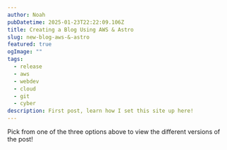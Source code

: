 ```yaml
---
author: Noah
pubDatetime: 2025-01-23T22:22:09.106Z
title: Creating a Blog Using AWS & Astro
slug: new-blog-aws-&-astro
featured: true
ogImage: ""
tags:
  - release
  - aws
  - webdev
  - cloud
  - git
  - cyber
description: First post, learn how I set this site up here!
---
```

Pick from one of the three options above to view the different versions of the post!

<div id="technical" style="display: none"> 

# TECHNICAL

This version of the post will be a deep dive into the tech stack.  I'll do my best to explain the reasoning I had for various choices, and go into detail on some of the difficulties I came across getting it to work.

## The Idea

Cybersecurity blogs have, at least in my mind, taken off recently.  More and more I see [Medium](https://medium.com/) as a suggested result when looking things up.  These results are, almost always, awful.  Poorly written and containing a lot of false information, I decided very early on that I did not want to use Medium as my platform when I eventually got around to setting this blog up.

So, instead, I took it upon myself to host the blog on AWS instead.  I chose AWS as I'm most familiar with it, having created a website before.  Hosting a site on AWS is not as simple as I'm making it sound.  Below you can see a not-so-great drawing of the AWS services I'm using.

![Website Infrastructure](../../assets/images/new-blog-who-dis/Website_Architecture.png)

## S3 or Amplify

AWS offers two different options for creating a website hosted on their platform.  S3 (essentially a plain storage space in the cloud that you can allow access to), and Amplify (a fancier method of hosting more complicated sites).

One of the most important things I wanted to do when starting with this project was to keep it simple.  A common concept in Cybersecurity is that risk scales with attack surface, meaning that the more complicated you make something, the more risky it is.

So, with that in mind I opted for a static website with a simple tech stack.  Rather than code an entire blog framework by hand, I chose to use a static-site generator.  You can read a more detailed explanation [here](https://www.cloudflare.com/learning/performance/static-site-generator/), but the gist of it is that a static-site-generator will generate a complete static html based website using templates and raw data (in this case markdown).

More on the static website in a moment.  After deciding on the static site, it became clear that I should host the site on AWS S3.

## Setting up the S3 Buckets

<img src="https://www.pogodan.com/cdn/shop/files/amazon-s3-simple-storage-service.svg?v=1697131132&width=1500" alt="Route 53 Logo" width="250" />

S3 is fairly simple on the surface, you create what Amazon refers to as "buckets", these buckets can act much like a shared network directory you might have at work, except of course it's hosted in the cloud.  It becomes complicated when you open it up to the public Internet, something that is required to host a basic site on AWS.

Before getting into the security issues the above statement presents, I set up multiple buckets.  Two for my root and subdomain, and one to store logs forwarded by another service I'll mention shortly called CloudFront.  

Now, hosting a cybersecurity blog and allowing public access to the website code (even if it is static), didn't appeal to me.  On top of that, I wanted to have my own domain name rather than using a link to the bucket (something like http://websitename.com.s3-website-us-east-1.amazonaws.com).  Security-minded folks might have also noticed that the link is in plain old http, another concern I had with this method.

You are able to get around the above issues by tacking on two other AWS services:  Route 53 and CloudFront.

## Route 53

<img src="https://miro.medium.com/v2/resize:fit:512/1*8KXEWHMX2ZMaTH9A3SPBVg.png" alt="Route 53 Logo" width="250" />

AWS Route 53 is Amazon's domain registration and DNS service.  It allows you to search for, purchase, and configure a domain.  In addition, you can set up DNS records that will propagate around the world in seconds, allowing you to associate the long AWS links like the one above, with the shorter domain name that you purchase.

I purchased the domain name for $14/year, and configured DNS records for both my root and subdomains to route to my CloudFront configuration.  Below is a screenshot of my Route 53 setup:

![AWS Route 53](../../assets/images/new-blog-who-dis/Route_53.png)

## CloudFront

<img src="https://mediaresource.sfo2.digitaloceanspaces.com/wp-content/uploads/2024/04/22100513/aws-cloudfront-logo-D475098A98-seeklogo.com.png" alt="Route 53 Logo" width="250" />

CloudFront is something known as a CDN (Content Delivery Network).  Essentially, CDN's host a copy of your website at various locations around the globe.  Somebody in Europe will be able to access a cached copy of the site on a European server, significantly reducing latency, and providing a barrier between the user and the website itself.

I configured CloudFront to do just that, while also enforcing that users view the website using HTTPS, automatically upgrading anybody that attempted to view it in plain HTTP.

With the infrastructure set up, I was able to move on to actually setting up the site.

## Astro

<img src="https://encrypted-tbn0.gstatic.com/images?q=tbn:ANd9GcTLJjP8meEvrXIu_nXksY6IvczAk-KuAKnhLg&s" alt="Astro Logo" width="250" />

[Astro](https://astro.build) is a static-site generator, it uses templates and simple raw data (e.g. Markdown) to` creates a simple HTML based website out of it.  As somebody that doesn't specialize in web development, this is a godsend for me.  I'm able to make minor tweaks to the templates to improve and change the format of the site, but the majority of the work is already done for me.

As it's basic HTML without any extra bloat caused by a novice webdev, it's very secure on top of it being fairly easy to use and maintain.

### Details

Each post and page on this site will use a template created using a .astro format as shown below:

![Astro Files](../../assets/images/new-blog-who-dis/astro_files.png)

Each of these astro files is made up of two main parts, a Component Script located at the top and surrounded on top and bottom by three dashes (---), and a Component Template located below the dashes.  

The Component Script is composed entirely of javascript and is used via expressions and HTML down in the template.  The readme documents for Astro do a much better job explaining this:  

![Astro File Format](../../assets/images/new-blog-who-dis/Astro_File_Format.png)

In Atro's words, "The code fence (---) is designed to guarantee that the JavaScript you write in it is "fenced in".  It won't escape into your frontend application, or fall into your user's hands."  That's really cool! You can write sensitive code here and the user will never be aware of it or be able to see it.

The template can then access the functions and variables you set up in the component script, allowing Astro to generate websites for you really easily.

You can do a ton more with Astro, but like I've said I am not an experienced web dev.  To be honest I have no desire to pursue web development and so will only be making minimal changes to these templates.

### Template Changes

Speaking of minimal changes, to fit with my theme of creating three different posts for each topic, I really wanted buttons that I could use to swap between the different post types.  I did this using one of these templates!  You can see the code I setup for the button below:

![Button Code](../../assets/images/new-blog-who-dis/Button.png)

By including this in the template, I won't have to write it out in every post.  Instead I just have to make a simple HTML div block in the markdown file with an id of either "technical", "fun", or "simple" and have the block load in with the hidden attribute.  As soon as one of the three buttons at the top are clicked, the hidden attribute is toggled allowing the reader to view the article they want to see.

This is probably a very simple task for most web dev focused people, but I was quite proud of getting it working properly with the templates.

## Github

Once I was satisfied with the site, I uploaded it to Github.  You can find the code for it [here](https://github.com/noah344/noah-rambles).

And now for one of my favorite parts, auto-updating and propagating the site via Github Actions!  With Github, as long as your project is public, you can set up Actions that will allow you to do various things with your code.

In this case, I wanted the astro project to build the site, and upload ONLY the HTML to my AWS S3 bucket whenever I pushed a new commit.  This takes away me having to manually move all of my files up to S3.

On top of this, the build process can automatically prompt CloudFront to delete the old cached versions of the site and pull new ones!

You can check out the Action YML file [here](https://github.com/noah344/noah-rambles/blob/master/.github/workflows/deploy.yml).  As you can see, it's surprisingly simple.  It'll open up an Ubuntu VM, download all of the npm packages it needs, compile the website, push it to the S3 bucket using some special creds I set up for it, and then force CloudFront to pull the new site!

## The End

I'm not really sure how to end this post, I had fun getting this setup and learned a ton.  It was good to get a refresher on AWS and I enjoyed learning the surface level content of Astro.  I'm really happy to have this done and running and I have a ton of cool projects I hope to post about in the future!

PLEASE reach out to me via the email link if you have any comments, corrections, or anything! I'll happily fix anything I have wrong, my goal is to teach not misinform. Until next time!

</div>

<div id="fun" style="display: none"> 

# New Blog Who Dis

In a lot of job applications I've been going through for the past...oh four years now or so, there's usually a little field where you can put a personal website.

Well that's a lot of work, who would do that? Me I guess!

I'll be using this blog to post some of my personal projects, maybe some info about things I'm learning or testing that kinda thing.

## Who Cares, How'd You Do It?

In a lot of job applications I've been going through for the past...oh four years now or so, there's usually a little field where you can put a personal website.

Well that's a lot of work, who would do that? Me I guess!

I'll be using this blog to post some of my personal projects, maybe some info about things I'm learning or testing that kinda thing.

## Who Cares, How'd You Do It?

Well that was rude, but also thanks for asking.

I've messed around with self-hosting websites on AWS before, and thought it would demonstrate my abilities a little if I did again with this blog thing. I've seen other cyber people use Medium but was a little put off with the vibe of that whole thing so thought I'd just try this out.

### AWS Route 53

So, I registered the domain name via AWS Route 53 which is also responsible for making sure DNS records are updated. I was a little concerned about whois lookups exposing some personal info, but AWS offers a privacy option which obfuscates all that.

![AWS Route 53](../../assets/images/new-blog-who-dis/Route_53.png)

Cost-wise it's not too bad, $14 a year and it does what I needed.

### Whoops

I got the domain name, kinda neglected to make the website. That's where [Astro](https://astro.build/) comes in! I've built sites by hand in the past, barebones html/css/javascript/php without any sort of templates or anything, and saying I didn't want to do that again was an understatement.

I'm definitely not a web dev type of guy, there's a level of artistic ability involved that I'm just completely lacking. The thought of "how can I make this look like it wasn't made by a color-blind geriatric monkey" went through my head a lot while researching.

#### TODO: Insert horrifying AI generated image of a geriatric color-blind monkey.

#### TODO: Figure out how to add comments in markdown.

It turns out that there's been some developments in webdev since the late 80s, who could've guessed?

Knowing that I wanted something simple (for security and sanity's sake), and something that looked nice (for the reader's sake), I settled on using a static-site generator framework.

### Static-Site What?

The long-standing idea that everything cool gets ruined by popularity is true 100-fold for the Internet.

I've got a background in cybersecurity, and an important concept to understand is how risk scales with attack surface. Having an overly bloated hand-jammed website filled with a bunch of features means vulnerabilities, and vulnerabilities mean your precious Bored Ape NFT collection is now public domain.

Static-site generators hide all of that bloated mess behind the scenes, allowing you to create and generate a simple html website using templates and markdown.

Astro is neat, you can do some cool stuff. I borrowed [this](https://github.com/satnaing/astro-paper) template cause I thought it was also neat. A few hours later and I've got a basic site...on my computer. Can you all check out my site at localhost:4321?

### Git Ye Gone and Cloud Woes

Cool so to recap:

- [x] Domain Name
- [x] Site
- [ ] Literally Everything Else

Well, I started with getting Github set up which was easy enough.  The project can be found [here](https://github.com/noah344/noah-rambles).  I did this for reasons I'll explain later!

Now, setting up a static webpage is fairly easy, if you aren't worried about security.  It's as simple as creating an AWS S3 bucket, tossing your site up there, and allowing public access!

The concern there is that this would list the site in plain ol' HTTP, and seeing as this is supposed to be showing how proficient I am, I figured that would be a bad idea.

The solution to this is to use a combination of AWS CloudFront, Route53 DNS Alias records, and roughly 6 hours of troubleshooting.  That last part is key.

CloudFront is what's known as a CDN or Content Delivery Network.  It essentially hosts cached versions of content on servers across the world, allowing for faster access to the resources instead of them having to wait for data to travel all the way to them.

Side note, you can tell I spent 6 hours troubleshooting cause my writing is getting lazy and bad!

CloudFront also happens to be able to take HTTP requests, and force them to be HTTPS requests AND it can stop you from having to make your S3 buckets publicly available, a couple extra nice security features that I really wanted to get setup.

The problem here starts when you follow three different guides provided by AWS, each one adding an additional layer of security in ways that completely invalidate the last guide you followed:  [1](https://docs.aws.amazon.com/AmazonS3/latest/userguide/HostingWebsiteOnS3Setup.html), [2](https://docs.aws.amazon.com/AmazonS3/latest/userguide/website-hosting-custom-domain-walkthrough.html), [3](https://docs.aws.amazon.com/Route53/latest/DeveloperGuide/getting-started-cloudfront-overview.html).

On top of that, I swear that the AWS documentation was wrong in one spot, but I'm far too over it to try to figure out where.  Anyways, I found the age-old single tiny thing that was causing problems and I was finally able to set up the website with HTTPS over the Internet!  There's a lot more boring detail in there, but who wants to read about all that.

### Git Ye Gone Again?

Ok, so now the reason I pushed the site up to Github instead of just moving it to AWS by hand (aside from that being an insane thing to do).  Github has "Actions" that allow you to automate some processes when a user-specified event occurs.

In this case, I setup an action that would deploy the Astro project, generate the HTML, and then deploy it out to my AWS S3 bucket!  This means that any time I publich a new post, it will automatically get pushed out to the website which is, say it with me, pretty neat!

So that's the end of my first post!  I have a few projects I want to do that I'll do some writeups for, hopefully that wasn't too dull of a read.  I'm gonna commit this change and push it up, fingers crossed it actually updates!

</div>

<div id="simple" style="display: none"> 

# Simplified Explanation

Hey there! In this version of the post you can read a simplified version of the above two posts.  Simple isn't meant to be an insult, my mantra is that you can't know what you don't know and there's no shame in that!  I find that a lot of technical people have a very hard time communicating complicated ideas in ways that non-technical coworkers or managers can understand and find this to be great practice!

So let's get started.

## What is a blog and why are you doing this?

A blog, at least to me, is a place where you can post your thoughts online for others to see.  There are many cybersecurity blogs out there, ran by smart people doing cool things.  What you don't see too often is people taking the time to explain what's going on to non-technical individuals.

I actually had this idea after sending a draft version of this to my Dad!  He's been a hard-working police officer his whole life, and he understandably isn't very technical.  Of course, when I sent him the post, his response was "Ok.  I did not understand much of what you said but it is cool."  A very Dad response to give but it got me thinking.

I feel, that one of the major problems in the cybersecurity industry, is the elitism involved.  Most employees just try to do their jobs to the best of their abilities.  Cyber folks come in and tend to make their jobs harder!  Things like two-factor authentication, phishing email campaigns, and mandatory security training suck!  I think one of the problems is that cyber people fail to truly communicate properly with other employees.

So, that's a very long-winded explanation on why I'm doing this.  Let's get into some details!

## What, why.  Ok let's get to the how!

When you navigate to a website online, you are actually connecting to resources that are located physically on a computer somewhere in the world.  Typically, it is much more secure and cost-efficient to have a company share those resources for you when building your own website.

There are many different ways to host websites online, some significantly easier than others (companies like Squarespace, Wix, and GoDaddy all offer such services).  I chose to go with a more complicated route to help me learn about some different technologies.

You've likely heard of the cloud.  It's a very ethereal word that isn't properly explained.  And really, the word cloud is a bad one.  The cloud is not a magical floating space where you can upload data, it's clusters of thousands of servers with huge amounts of computing resources located somewhere physically in the world.  Companies own these servers, and allow you to host your business applications on them.

<img src="https://cf-assets.www.cloudflare.com/slt3lc6tev37/3YT0gya2bkUeuMrnGxhjAZ/4146c20c214cf001c74c0868ddfb9503/what-is-the-cloud.png" alt="Astro Logo" width="500" style="background-color:white;" />

There are a number of these cloud service providers including Amazon, Microsoft, and Google.  I have used Amazon's cloud service, AWS, before and wanted to continue learning how to use it so I chose to host my site on AWS.

I could get more detailed on that explanation, but that would be escaping the purpose of this section!  To sum it up, AWS provides hundreds of services that allow you to replicate business networks in the "cloud".  You are able to combine these services to let you do things like purchase a website name, store your website code, and provide your website to people all over the globe!

<img src="https://miro.medium.com/v2/resize:fit:1200/1*LuVjQAyRnYLrbWHVMjjRPg.jpeg" alt="Astro Logo" width="700" style="background-color:white;" />

Hopefully that explains it in an easy to understand format, please feel free to reach out to me via email if you have any questions or comments!